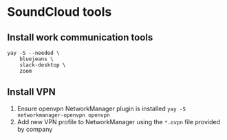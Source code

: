 # SoundCloud tools

## Install work communication tools

```console
yay -S --needed \
    bluejeans \
    slack-desktop \
    zoom
```

## Install VPN

1. Ensure openvpn NetworkManager plugin is installed `yay -S networkmanager-openvpn openvpn`
2. Add new VPN profile to NetworkManager using the `*.ovpn` file provided by company
